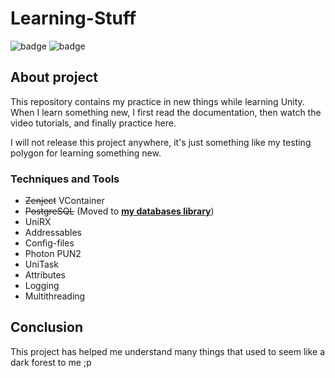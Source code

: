 # Learning-Stuff

![badge](https://img.shields.io/static/v1?label=Engine&message=Unity&color=brightgreen&style=for-the-badge)
![badge](https://img.shields.io/static/v1?label=Language&message=C%23&color=blueviolet&style=for-the-badge)

## About project

This repository contains my practice in new things while learning Unity. When I learn something new, I first read the documentation, then watch the video tutorials, and finally practice here.

I will not release this project anywhere, it's just something like my testing polygon for learning something new.

### Techniques and Tools
 - ~~Zenject~~ VContainer
 - ~~PostgreSQL~~ (Moved to [**my databases library**](https://github.com/Atennop1/Relational-Databases-via-OOP))
 - UniRX
 - Addressables
 - Config-files
 - Photon PUN2
 - UniTask
 - Attributes
 - Logging
 - Multithreading

## Conclusion

This project has helped me understand many things that used to seem like a dark forest to me ;p
